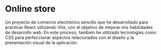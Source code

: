 # Online store

Un proyecto de comercio electrónico sencillo que he desarrollado para practicar React utilizando Vite, con el objetivo de mejorar mis habilidades de desarrollo web. En este proceso, también he utilizado tecnologías como CSS para perfeccionar aspectos relacionados con el diseño y la presentación visual de la aplicación.
